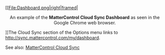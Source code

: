 \[\[[File:Dashboard.png|right|framed](File:Dashboard.png%7Cright%7Cframed)|

<center>

An example of the **MatterControl Cloud Sync Dashboard** as seen in the
Google Chrome web browser.

</center>

\]\]The Cloud Sync section of the Options menu links to
<http://sync.mattercontrol.com/my/dashboard>.

See also: [MatterControl Cloud Sync](cloud.md)
